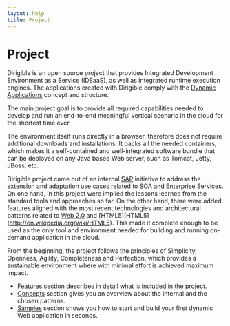 ```yaml
---
layout: help
title: Project
---
```


Project
===

Dirigible is an open source project that provides Integrated Development Environment as a Service (IDEaaS), as well as integrated runtime execution engines. The applications created with Dirigible comply with the [Dynamic Applications](dynamic_applications.html) concept and structure.

The main project goal is to provide all required capabilities needed to develop and run an end-to-end meaningful vertical scenario in the cloud for the shortest time ever. 

The environment itself runs directly in a browser, therefore does not require additional downloads and installations. It packs all the needed containers, which makes it a self-contained and well-integrated software bundle that can be deployed on any Java based Web server, such as Tomcat, Jetty, JBoss, etc.

Dirigible project came out of an internal [SAP](http://www.sap.com) initiative to address the extension and adaptation use cases related to SOA and Enterprise Services. On one hand, in this project were implied the lessons learned from the standard tools and approaches so far. On the other hand, there were added features aligned with the most recent technologies and architectural patterns related to [Web 2.0](http://en.wikipedia.org/wiki/Web_2.0) and [HTML5](HTML5](http://en.wikipedia.org/wiki/HTML5). This made it complete enough to be used as the only tool and environment needed for building and running on-demand application in the cloud.


From the beginning, the project follows the principles of Simplicity, Openness, Agility, Completeness and Perfection, which provides a sustainable environment where with minimal effort is achieved maximum impact.

* [Features](features.html) section describes in detail what is included in the project. 
* [Concepts](concepts.html) section gives you an overview about the internal and the chosen patterns. 
* [Samples](samples.html) section shows you how to start and build your first dynamic Web application in seconds.

